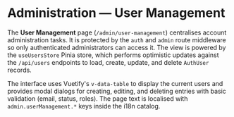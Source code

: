 # Administration — User Management

The **User Management** page (`/admin/user-management`) centralises account administration tasks. It is protected by the `auth` and `admin` route middleware so only authenticated administrators can access it. The view is powered by the `useUsersStore` Pinia store, which performs optimistic updates against the `/api/users` endpoints to load, create, update, and delete `AuthUser` records.

The interface uses Vuetify's `v-data-table` to display the current users and provides modal dialogs for creating, editing, and deleting entries with basic validation (email, status, roles). The page text is localised with `admin.userManagement.*` keys inside the i18n catalog.
